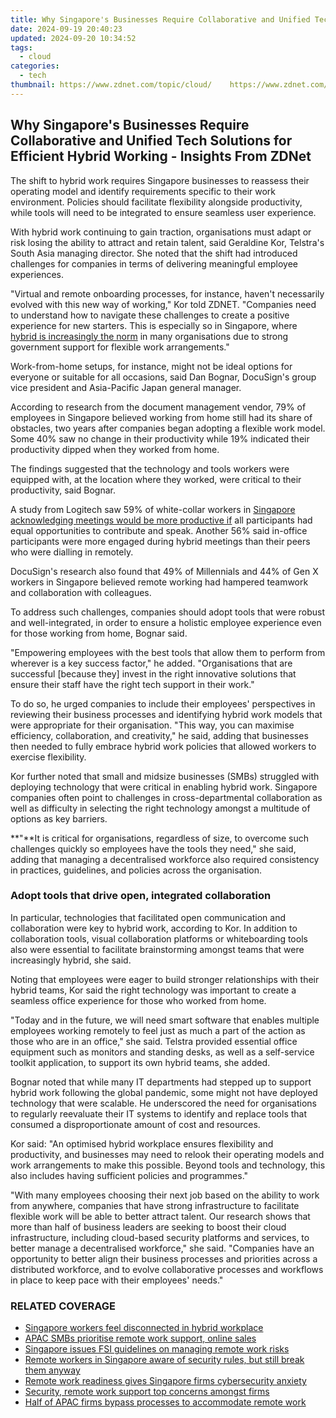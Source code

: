 ```yaml
---
title: Why Singapore's Businesses Require Collaborative and Unified Tech Solutions for Efficient Hybrid Working - Insights From ZDNet
date: 2024-09-19 20:40:23
updated: 2024-09-20 10:34:52
tags:
  - cloud
categories:
  - tech
thumbnail: https://www.zdnet.com/topic/cloud/    https://www.zdnet.com/a/img/resize/1e29aa2dfd059d40bc5e7e3b85da520662ca617e/2014/08/18/b1fd209e-26c1-11e4-8c7f-00505685119a/people.jpg?width=170&height=96&fit=crop&auto=webp
---
```


## Why Singapore's Businesses Require Collaborative and Unified Tech Solutions for Efficient Hybrid Working - Insights From ZDNet

The shift to hybrid work requires Singapore businesses to reassess their operating model and identify requirements specific to their work environment. Policies should facilitate flexibility alongside productivity, while tools will need to be integrated to ensure seamless user experience. 

With hybrid work continuing to gain traction, organisations must adapt or risk losing the ability to attract and retain talent, said Geraldine Kor, Telstra's South Asia managing director. She noted that the shift had introduced challenges for companies in terms of delivering meaningful employee experiences. 

"Virtual and remote onboarding processes, for instance, haven't necessarily evolved with this new way of working," Kor told ZDNET. "Companies need to understand how to navigate these challenges to create a positive experience for new starters. This is especially so in Singapore, where [hybrid is increasingly the norm](https://www.zdnet.com/article/apac-smbs-prioritise-remote-work-support-online-sale/) in many organisations due to strong government support for flexible work arrangements."

Work-from-home setups, for instance, might not be ideal options for everyone or suitable for all occasions, said Dan Bognar, DocuSign's group vice president and Asia-Pacific Japan general manager. 

According to research from the document management vendor, 79% of employees in Singapore believed working from home still had its share of obstacles, two years after companies began adopting a flexible work model. Some 40% saw no change in their productivity while 19% indicated their productivity dipped when they worked from home. 

The findings suggested that the technology and tools workers were equipped with, at the location where they worked, were critical to their productivity, said Bognar. 

A study from Logitech saw 59% of white-collar workers in [Singapore acknowledging meetings would be more productive if](https://www.zdnet.com/home-and-office/networking/singapore-workers-feel-disconnected-in-hybrid-workplace/) all participants had equal opportunities to contribute and speak. Another 56% said in-office participants were more engaged during hybrid meetings than their peers who were dialling in remotely. 

DocuSign's research also found that 49% of Millennials and 44% of Gen X workers in Singapore believed remote working had hampered teamwork and collaboration with colleagues. 

To address such challenges, companies should adopt tools that were robust and well-integrated, in order to ensure a holistic employee experience even for those working from home, Bognar said. 

"Empowering employees with the best tools that allow them to perform from wherever is a key success factor," he added. "Organisations that are successful \[because they\] invest in the right innovative solutions that ensure their staff have the right tech support in their work."

To do so, he urged companies to include their employees' perspectives in reviewing their business processes and identifying hybrid work models that were appropriate for their organisation. "This way, you can maximise efficiency, collaboration, and creativity," he said, adding that businesses then needed to fully embrace hybrid work policies that allowed workers to exercise flexibility.

Kor further noted that small and midsize businesses (SMBs) struggled with deploying technology that were critical in enabling hybrid work. Singapore companies often point to challenges in cross-departmental collaboration as well as difficulty in selecting the right technology amongst a multitude of options as key barriers. 

**"**It is critical for organisations, regardless of size, to overcome such challenges quickly so employees have the tools they need," she said, adding that managing a decentralised workforce also required consistency in practices, guidelines, and policies across the organisation. 

### Adopt tools that drive open, integrated collaboration

In particular, technologies that facilitated open communication and collaboration were key to hybrid work, according to Kor. In addition to collaboration tools, visual collaboration platforms or whiteboarding tools also were essential to facilitate brainstorming amongst teams that were increasingly hybrid, she said.

Noting that employees were eager to build stronger relationships with their hybrid teams, Kor said the right technology was important to create a seamless office experience for those who worked from home. 

"Today and in the future, we will need smart software that enables multiple employees working remotely to feel just as much a part of the action as those who are in an office," she said. Telstra provided essential office equipment such as monitors and standing desks, as well as a self-service toolkit application, to support its own hybrid teams, she added. 

Bognar noted that while many IT departments had stepped up to support hybrid work following the global pandemic, some might not have deployed technology that were scalable. He underscored the need for organisations to regularly reevaluate their IT systems to identify and replace tools that consumed a disproportionate amount of cost and resources. 

Kor said: "An optimised hybrid workplace ensures flexibility and productivity, and businesses may need to relook their operating models and work arrangements to make this possible. Beyond tools and technology, this also includes having sufficient policies and programmes."

"With many employees choosing their next job based on the ability to work from anywhere, companies that have strong infrastructure to facilitate flexible work will be able to better attract talent. Our research shows that more than half of business leaders are seeking to boost their cloud infrastructure, including cloud-based security platforms and services, to better manage a decentralised workforce," she said. "Companies have an opportunity to better align their business processes and priorities across a distributed workforce, and to evolve collaborative processes and workflows in place to keep pace with their employees' needs."

### RELATED COVERAGE

* [Singapore workers feel disconnected in hybrid workplace](https://www.zdnet.com/home-and-office/networking/singapore-workers-feel-disconnected-in-hybrid-workplace/)
* [APAC SMBs prioritise remote work support, online sales](https://www.zdnet.com/article/apac-smbs-prioritise-remote-work-support-online-sale/)
* [Singapore issues FSI guidelines on managing remote work risks](https://www.zdnet.com/article/singapore-issues-fsi-guidelines-on-managing-remote-work-risks/)
* [Remote workers in Singapore aware of security rules, but still break them anyway](https://www.zdnet.com/article/remote-workers-in-singapore-aware-of-security-rules-but-still-break-them-anyway/)
* [Remote work readiness gives Singapore firms cybersecurity anxiety](https://www.zdnet.com/article/remote-work-readiness-gives-singapore-firms-cybersecurity-anxiety/)
* [Security, remote work support top concerns amongst firms](https://www.zdnet.com/article/security-remote-work-support-top-concerns-amongst-firms/)
* [Half of APAC firms bypass processes to accommodate remote work](https://www.zdnet.com/article/half-of-apac-firms-waver-on-processes-to-accommodate-remote-work/)

<ins class="adsbygoogle"
     style="display:block"
     data-ad-format="autorelaxed"
     data-ad-client="ca-pub-7571918770474297"
     data-ad-slot="1223367746"></ins>



<ins class="adsbygoogle"
     style="display:block"
     data-ad-client="ca-pub-7571918770474297"
     data-ad-slot="8358498916"
     data-ad-format="auto"
     data-full-width-responsive="true"></ins>
